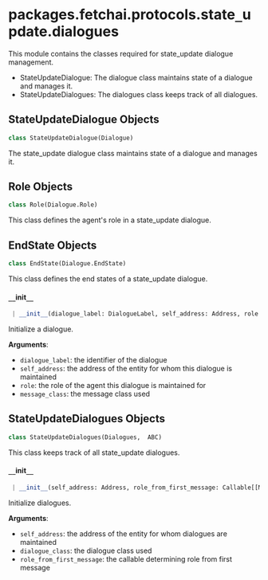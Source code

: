 <a name="packages.fetchai.protocols.state_update.dialogues"></a>
# packages.fetchai.protocols.state`_`update.dialogues

This module contains the classes required for state_update dialogue management.

- StateUpdateDialogue: The dialogue class maintains state of a dialogue and manages it.
- StateUpdateDialogues: The dialogues class keeps track of all dialogues.

<a name="packages.fetchai.protocols.state_update.dialogues.StateUpdateDialogue"></a>
## StateUpdateDialogue Objects

```python
class StateUpdateDialogue(Dialogue)
```

The state_update dialogue class maintains state of a dialogue and manages it.

<a name="packages.fetchai.protocols.state_update.dialogues.StateUpdateDialogue.Role"></a>
## Role Objects

```python
class Role(Dialogue.Role)
```

This class defines the agent's role in a state_update dialogue.

<a name="packages.fetchai.protocols.state_update.dialogues.StateUpdateDialogue.EndState"></a>
## EndState Objects

```python
class EndState(Dialogue.EndState)
```

This class defines the end states of a state_update dialogue.

<a name="packages.fetchai.protocols.state_update.dialogues.StateUpdateDialogue.__init__"></a>
#### `__`init`__`

```python
 | __init__(dialogue_label: DialogueLabel, self_address: Address, role: Dialogue.Role, message_class: Type[StateUpdateMessage] = StateUpdateMessage) -> None
```

Initialize a dialogue.

**Arguments**:

- `dialogue_label`: the identifier of the dialogue
- `self_address`: the address of the entity for whom this dialogue is maintained
- `role`: the role of the agent this dialogue is maintained for
- `message_class`: the message class used

<a name="packages.fetchai.protocols.state_update.dialogues.StateUpdateDialogues"></a>
## StateUpdateDialogues Objects

```python
class StateUpdateDialogues(Dialogues,  ABC)
```

This class keeps track of all state_update dialogues.

<a name="packages.fetchai.protocols.state_update.dialogues.StateUpdateDialogues.__init__"></a>
#### `__`init`__`

```python
 | __init__(self_address: Address, role_from_first_message: Callable[[Message, Address], Dialogue.Role], dialogue_class: Type[StateUpdateDialogue] = StateUpdateDialogue) -> None
```

Initialize dialogues.

**Arguments**:

- `self_address`: the address of the entity for whom dialogues are maintained
- `dialogue_class`: the dialogue class used
- `role_from_first_message`: the callable determining role from first message

